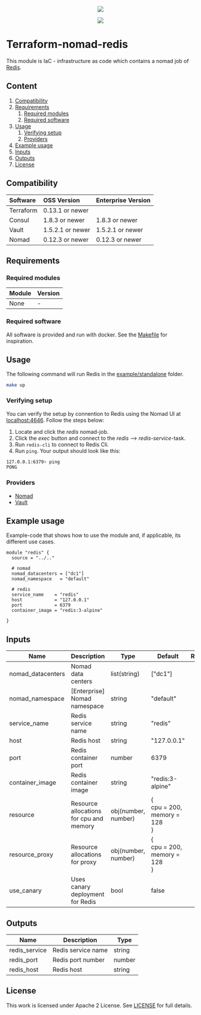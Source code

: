 <!-- markdownlint-disable MD041 -->
<p align="center"><a href="https://github.com/fredrikhgrelland/vagrant-hashistack-template" alt="Built on"><img src="https://img.shields.io/badge/Built%20from%20template-Vagrant--hashistack--template-blue?style=for-the-badge&logo=github"/></a><p align="center"><a href="https://github.com/fredrikhgrelland/vagrant-hashistack" alt="Built on"><img src="https://img.shields.io/badge/Powered%20by%20-Vagrant--hashistack-orange?style=for-the-badge&logo=vagrant"/></a></p></p>

# Terraform-nomad-redis
This module is IaC - infrastructure as code which contains a nomad job of [Redis](https://redis.io/).

## Content
1. [Compatibility](#compatibility)
2. [Requirements](#requirements)
    1. [Required modules](#required-modules)
    2. [Required software](#required-software)
3. [Usage](#usage)
    1. [Verifying setup](#verifying-setup)
    2. [Providers](#providers)
4. [Example usage](#example-usage)
5. [Inputs](#inputs)
6. [Outputs](#outputs)
7. [License](#license)

## Compatibility
|Software|OSS Version|Enterprise Version|
|:---|:---|:---|
|Terraform|0.13.1 or newer||
|Consul|1.8.3 or newer|1.8.3 or newer|
|Vault|1.5.2.1 or newer|1.5.2.1 or newer|
|Nomad|0.12.3 or newer|0.12.3 or newer|

## Requirements

### Required modules
| Module | Version |
| :----- | :------ |
| None | - |

### Required software
All software is provided and run with docker. See the [Makefile](Makefile) for inspiration.


## Usage
The following command will run Redis in the [example/standalone](example/standalone) folder.
```sh
make up 
```


### Verifying setup
You can verify the setup by connention to Redis using the Nomad UI at [localhost:4646](http://localhost:4646/).
Follow the steps below:
1. Locate and click the _redis_ nomad-job.
2. Click the _exec_ button and connect to the _redis_ --> _redis-service_-task.
3. Run `redis-cli` to connect to Redis Cli.
4. Run `ping`. Your output should look like this:
```sh
127.0.0.1:6379> ping
PONG
```

### Providers
- [Nomad](https://registry.terraform.io/providers/hashicorp/nomad/latest/docs)
- [Vault](https://registry.terraform.io/providers/hashicorp/vault/latest/docs)


## Example usage
Example-code that shows how to use the module and, if applicable, its different use cases.
```hcl
module "redis" {
  source = "../.."

  # nomad
  nomad_datacenters = ["dc1"]
  nomad_namespace   = "default"

  # redis
  service_name    = "redis"
  host            = "127.0.0.1"
  port            = 6379
  container_image = "redis:3-alpine"

}
```

## Inputs
| Name | Description | Type | Default | Required |
|------|-------------|------|---------|:--------:|
| nomad\_datacenters | Nomad data centers | list(string) | ["dc1"] | yes |
| nomad\_namespace | [Enterprise] Nomad namespace | string | "default" | yes |
| service\_name | Redis service name | string | "redis" | yes |
| host | Redis host | string | "127.0.0.1" | yes |
| port | Redis container port | number | 6379 | yes |
| container\_image | Redis container image | string | "redis:3-alpine" | yes |
| resource | Resource allocations for cpu and memory | obj(number, number)| { <br> cpu = 200, <br> memory = 128 <br> } | no |
| resource_proxy | Resource allocations for proxy | obj(number, number)| { <br> cpu = 200, <br> memory = 128 <br> } | no |
| use\_canary | Uses canary deployment for Redis | bool | false | no |


## Outputs
| Name | Description | Type |
|------|-------------|------|
| redis_service | Redis service name | string |
| redis_port | Redis port number | number |
| redis_host | Redis host | string |


## License
This work is licensed under Apache 2 License. See [LICENSE](./LICENSE) for full details.
